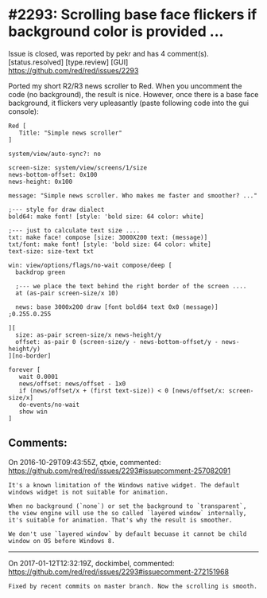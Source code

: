 
#2293: Scrolling base face flickers if background color is provided ...
================================================================================
Issue is closed, was reported by pekr and has 4 comment(s).
[status.resolved] [type.review] [GUI]
<https://github.com/red/red/issues/2293>

Ported my short R2/R3 news scroller to Red. When you uncomment the code (no background), the result is nice. However, once there is a base face background, it flickers very upleasantly (paste following code into the gui console):
```
Red [
   Title: "Simple news scroller"
]

system/view/auto-sync?: no

screen-size: system/view/screens/1/size
news-bottom-offset: 0x100
news-height: 0x100

message: "Simple news scroller. Who makes me faster and smoother? ..."

;--- style for draw dialect
bold64: make font! [style: 'bold size: 64 color: white]

;--- just to calculate text size ....
txt: make face! compose [size: 3000X200 text: (message)]
txt/font: make font! [style: 'bold size: 64 color: white]
text-size: size-text txt

win: view/options/flags/no-wait compose/deep [
  backdrop green

  ;--- we place the text behind the right border of the screen ....
  at (as-pair screen-size/x 10)

  news: base 3000x200 draw [font bold64 text 0x0 (message)] ;0.255.0.255

][
  size: as-pair screen-size/x news-height/y
  offset: as-pair 0 (screen-size/y - news-bottom-offset/y - news-height/y)
][no-border]

forever [
   wait 0.0001
   news/offset: news/offset - 1x0
   if (news/offset/x + (first text-size)) < 0 [news/offset/x: screen-size/x]
   do-events/no-wait
   show win
]
```


Comments:
--------------------------------------------------------------------------------

On 2016-10-29T09:43:55Z, qtxie, commented:
<https://github.com/red/red/issues/2293#issuecomment-257082091>

    It's a known limitation of the Windows native widget. The default windows widget is not suitable for animation.
    
    When no background (`none`) or set the background to `transparent`, the view engine will use the so called `layered window` internally, it's suitable for animation. That's why the result is smoother.
    
    We don't use `layered window` by default becuase it cannot be child window on OS before Windows 8.

--------------------------------------------------------------------------------

On 2017-01-12T12:32:19Z, dockimbel, commented:
<https://github.com/red/red/issues/2293#issuecomment-272151968>

    Fixed by recent commits on master branch. Now the scrolling is smooth.

